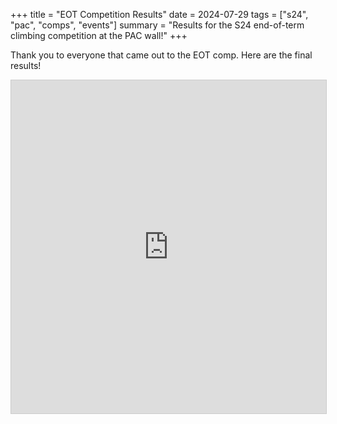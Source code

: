 +++
title = "EOT Competition Results"
date = 2024-07-29
tags = ["s24", "pac", "comps", "events"]
summary = "Results for the S24 end-of-term climbing competition at the PAC wall!"
+++

Thank you to everyone that came out to the EOT comp. Here are the final results!

<iframe class="airtable-embed" src="https://airtable.com/embed/appRTXHq0OGhgACB6/shrkMnyfxUfXGaD3A?viewControls=on" frameborder="0" onmousewheel="" width="100%" height="533" style="background: transparent; border: 1px solid #ccc;"></iframe>
